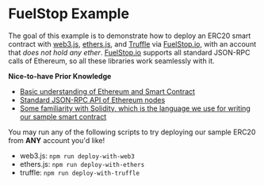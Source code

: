 # FuelStop Example

The goal of this example is to demonstrate how to deploy an ERC20 smart contract with [web3.js](https://github.com/ethereum/web3.js/), [ethers.js](https://github.com/ethers-io/ethers.js/), and [Truffle](https://github.com/trufflesuite/truffle) via [FuelStop.io](https://fuelstop.io), with an account that _does not hold any ether_. [FuelStop.io](https://fuelstop.io) supports all standard JSON-RPC calls of Ethereum, so all these libraries work seamlessly with it.

**Nice-to-have Prior Knowledge**

- [Basic understanding of Ethereum and Smart Contract](https://ethereum.org/en/developers/docs/)
- [Standard JSON-RPC API of Ethereum nodes](https://eth.wiki/json-rpc/API)
- [Some familiarity with Solidity, which is the language we use for writing our sample smart contract](https://solidity.readthedocs.io/en/latest/)

You may run any of the following scripts to try deploying our sample ERC20 from **ANY** account you'd like!

- web3.js: `npm run deploy-with-web3`
- ethers.js: `npm run deploy-with-ethers`
- truffle: `npm run deploy-with-truffle`
